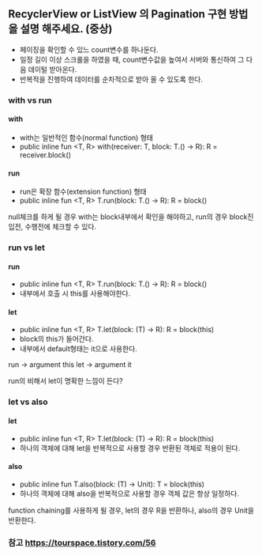 ## RecyclerView or ListView 의 Pagination 구현 방법을 설명 해주세요. (중상)

- 페이징을 확인할 수 있느 count변수를 하나둔다.
- 일정 길이 이상 스크롤을 하였을 때, count변수값을 높여서 서버와 통신하여 그 다음 데이털 받아온다.
- 반복적을 진행하여 데이터를 순차적으로 받아 올 수 있도록 한다.


### with vs run
#### with
 - with는 일반적인 함수(normal function) 형태
 - public inline fun <T, R> with(receiver: T, block: T.() -> R): R = receiver.block()

#### run
 - run은 확장 함수(extension function) 형태
 - public inline fun <T, R> T.run(block: T.() -> R): R = block()
 
null체크를 하게 될 경우 with는 block내부에서 확인을 해야하고, run의 경우 block진입전, 수행전에 체크할 수 있다. 

### run vs let
#### run 
 - public inline fun <T, R> T.run(block: T.() -> R): R = block()
 - 내부에서 호출 시 this를 사용해야한다.

#### let 
 - public inline fun <T, R> T.let(block: (T) -> R): R = block(this)
 - block의 this가 들어간다.
 - 내부에서 default형태는 it으로 사용한다.
 
run -> argument this
let -> argument it

run의 비해서 let이 명확한 느낌이 든다?

### let vs also
#### let
 - public inline fun <T, R> T.let(block: (T) -> R): R = block(this)
 - 하나의 객체에 대해 let을 반복적으로 사용할 경우 반환된 객체로 적용이 된다.

#### also
 - public inline fun <T> T.also(block: (T) -> Unit): T = block(this)
 - 하나의 객체에 대해 also을 반복적으로 사용할 경우 객체 값은 항상 일정하다.
 
 function chaining를 사용하게 될 경우, let의 경우 R을 반환하나, also의 경우 Unit을 반환한다.

### 참고 https://tourspace.tistory.com/56
